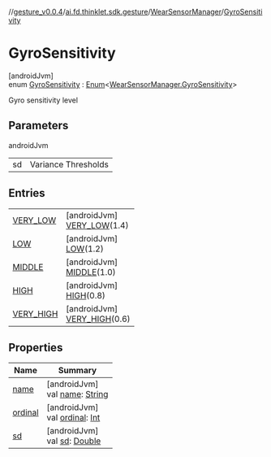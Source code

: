 //[gesture_v0.0.4](../../../../index.md)/[ai.fd.thinklet.sdk.gesture](../../index.md)/[WearSensorManager](../index.md)/[GyroSensitivity](index.md)

# GyroSensitivity

[androidJvm]\
enum [GyroSensitivity](index.md) : [Enum](https://kotlinlang.org/api/latest/jvm/stdlib/kotlin/-enum/index.html)&lt;[WearSensorManager.GyroSensitivity](index.md)&gt; 

Gyro sensitivity level

## Parameters

androidJvm

| | |
|---|---|
| sd | Variance Thresholds |

## Entries

| | |
|---|---|
| [VERY_LOW](-v-e-r-y_-l-o-w/index.md) | [androidJvm]<br>[VERY_LOW](-v-e-r-y_-l-o-w/index.md)(1.4) |
| [LOW](-l-o-w/index.md) | [androidJvm]<br>[LOW](-l-o-w/index.md)(1.2) |
| [MIDDLE](-m-i-d-d-l-e/index.md) | [androidJvm]<br>[MIDDLE](-m-i-d-d-l-e/index.md)(1.0) |
| [HIGH](-h-i-g-h/index.md) | [androidJvm]<br>[HIGH](-h-i-g-h/index.md)(0.8) |
| [VERY_HIGH](-v-e-r-y_-h-i-g-h/index.md) | [androidJvm]<br>[VERY_HIGH](-v-e-r-y_-h-i-g-h/index.md)(0.6) |

## Properties

| Name | Summary |
|---|---|
| [name](-v-e-r-y_-h-i-g-h/index.md#-372974862%2FProperties%2F1468078963) | [androidJvm]<br>val [name](-v-e-r-y_-h-i-g-h/index.md#-372974862%2FProperties%2F1468078963): [String](https://kotlinlang.org/api/latest/jvm/stdlib/kotlin/-string/index.html) |
| [ordinal](-v-e-r-y_-h-i-g-h/index.md#-739389684%2FProperties%2F1468078963) | [androidJvm]<br>val [ordinal](-v-e-r-y_-h-i-g-h/index.md#-739389684%2FProperties%2F1468078963): [Int](https://kotlinlang.org/api/latest/jvm/stdlib/kotlin/-int/index.html) |
| [sd](sd.md) | [androidJvm]<br>val [sd](sd.md): [Double](https://kotlinlang.org/api/latest/jvm/stdlib/kotlin/-double/index.html) |
